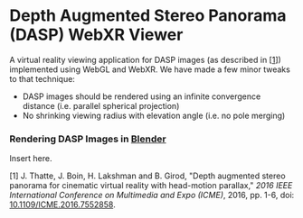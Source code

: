 # Depth Augmented Stereo Panorama (DASP) WebXR Viewer

A virtual reality viewing application for DASP images (as described in [[1](https://doi.org/10.1109/ICME.2016.7552858)]) implemented using WebGL and WebXR. We have made a few minor tweaks to that technique:

* DASP images should be rendered using an infinite convergence distance (i.e. parallel spherical projection)
* No shrinking viewing radius with elevation angle (i.e. no pole merging)

### Rendering DASP Images in [Blender](https://www.blender.org/)

Insert here.

[1] J. Thatte, J. Boin, H. Lakshman and B. Girod, "Depth augmented stereo panorama for cinematic virtual reality with head-motion parallax," *2016 IEEE International Conference on Multimedia and Expo (ICME)*, 2016, pp. 1-6, doi: [10.1109/ICME.2016.7552858](https://doi.org/10.1109/ICME.2016.7552858).
